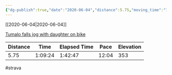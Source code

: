 ```yaml
---
{"dg-publish":true,"date":"2020-06-04","distance":5.75,"moving_time":"1:09:24","elapsed_time":"1:42:47","pace":"12:04","total_elevation_gain":353,"url":"https://www.strava.com/activities/3565320948","permalink":"/01-personal/strava/2020-06-04-tumalo-falls-jog-with-daughter-on-bike/","dgPassFrontmatter":true}
---
```



[[2020-06-04\|2020-06-04]]

[Tumalo falls jog with daughter on bike](https://www.strava.com/activities/3565320948)

| Distance | Time    | Elapsed Time | Pace  | Elevation |
| -------- | ------- | ------------ | ----- | --------- |
| 5.75     | 1:09:24 | 1:42:47      | 12:04 | 353       |




#strava

